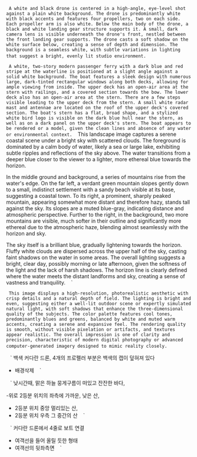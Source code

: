 `
`
`
A white and black drone is centered in a high-angle, eye-level shot against a plain white background. The drone is predominantly white with black accents and features four propellers, two on each side. Each propeller arm is also white. Below the main body of the drone, a black and white landing gear structure supports it. A small, dark camera lens is visible underneath the drone's front, nestled between the front landing gear supports. The drone casts a soft shadow on the white surface below, creating a sense of depth and dimension. The background is a seamless white, with subtle variations in lighting that suggest a bright, evenly lit studio environment.
`
`
`

`
`
`
A white, two-story modern passenger ferry with a dark blue and red stripe at the waterline is positioned at a slight angle against a solid white background. The boat features a sleek design with numerous large, dark-tinted rectangular windows along both decks, allowing for ample viewing from inside. The upper deck has an open-air area at the stern with railings, and a covered section towards the bow. The lower deck also has an open-air area at the stern. There are a few steps visible leading to the upper deck from the stern. A small white radar mast and antennae are located on the roof of the upper deck's covered section. The boat's stern has a flat, broad shape, and a stylized white bird logo is visible on the dark blue hull near the stern, as well as on a dark panel on the upper deck's stern. The boat appears to be rendered or a model, given the clean lines and absence of any water or environmental context.
`
`
`
This landscape image captures a serene coastal scene under a bright sky with scattered clouds. The foreground is dominated by a calm body of water, likely a sea or large lake, exhibiting subtle ripples and reflections of the sky above. The water transitions from a deeper blue closer to the viewer to a lighter, more ethereal blue towards the horizon.

In the middle ground and background, a series of mountains rise from the water's edge. On the far left, a verdant green mountain slopes gently down to a small, indistinct settlement with a sandy beach visible at its base, suggesting a coastal town. To its right, a prominent, sharply peaked mountain, appearing somewhat more distant and therefore hazy, stands tall against the sky. Its slopes are a muted blue-gray, indicating distance and atmospheric perspective. Further to the right, in the background, two more mountains are visible, much softer in their outline and significantly more ethereal due to the atmospheric haze, blending almost seamlessly with the horizon and sky.

The sky itself is a brilliant blue, gradually lightening towards the horizon. Fluffy white clouds are dispersed across the upper half of the sky, casting faint shadows on the water in some areas. The overall lighting suggests a bright, clear day, possibly morning or late afternoon, given the softness of the light and the lack of harsh shadows. The horizon line is clearly defined where the water meets the distant landforms and sky, creating a sense of vastness and tranquility.
`
`
`

`
`
`
This image displays a high-resolution, photorealistic aesthetic with crisp details and a natural depth of field. The lighting is bright and even, suggesting either a well-lit outdoor scene or expertly simulated natural light, with soft shadows that enhance the three-dimensional quality of the subjects. The color palette features cool tones, predominantly blues and greens, balanced by white and muted warm accents, creating a serene and expansive feel. The rendering quality is smooth, without visible pixelation or artifacts, and textures appear realistic. The overall impression is one of clarity and precision, characteristic of modern digital photography or advanced computer-generated imagery designed to mimic reality closely.
`
`
`

`
`
`
백색 커다란 드론, 4개의 프로펠러 부분은 백색의 캡이 덮혀져 있다
- 배경삭제
`
`
`

`
`
`
낮시간때, 맑은 하늘 뭉게구름이 떠있고 잔잔한 바다, 

-위로 2등분 위치의 좌측에 가까운, 낮은 산,
- 2등분 위치  중앙 멀리있는 산, 
- 2등분 위치 우측  그 중간의 산
`
`
`

`
`
`
커다란 드론에서 4줄로 보트 연결
- 여객선을 들어 올릴 듯한 형태
- 여객선의 뒷좌측면
`
`
`